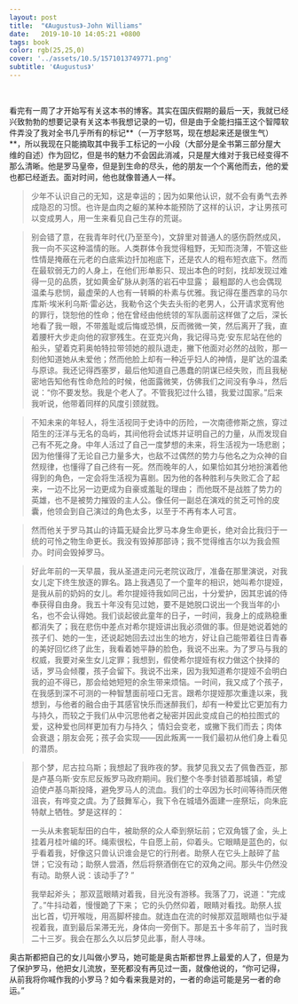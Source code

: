 ```yaml
---
layout: post
title:  "《Augustus》-John Williams"
date:   2019-10-10 14:05:21 +0800
tags: book
color: rgb(25,25,0)
cover: '../assets/10.5/1571013749771.png'
subtitle: '《Augustus》'
---
```


​			

​	看完有一周了才开始写有关这本书的博客。其实在国庆假期的最后一天，我就已经兴致勃勃的想要记录有关这本书我想记录的一切，但是由于全能扫描王这个智障软件弄没了我对全书几乎所有的标记**（一万字怒骂，现在想起来还是很生气）**，所以我现在只能摘取其中我手工标记的一小段（大部分是全书第三部分屋大维的自述）作为回忆，但是书的魅力不会因此消减，只是屋大维对于我已经变得不那么清晰。他是罗马皇帝，但是到生命的尽头，他的朋友一个个离他而去，他的爱也都已经逝去。面对时间，他也就像普通人一样。

> 少年不认识自己的无知，这是幸运的；因为如果他认识，就不会有勇气去养成隐忍的习惯。也许是血肉之躯的某种本能预防了这样的认识，才让男孩可以变成男人，用一生来看见自己生存的荒诞。	

> 别会错了意，在我青年时代(乃至至今)，文辞里对普通人的感伤蔚然成风，我一向不买这种滥情的账。人类群体令我觉得粗野，无知而浇薄，不管这些性情是掩蔽在元老的白底紫边扦加袍底下，还是农人的粗布短衣底下。然而在最软弱无力的人身上，在他们形单影只、现出本色的时刻，找却发现过难得一见的品质，犹如黄金矿脉从剥落的岩石中显露； 最粗鄙的人也会偶现温柔与悲悯，最虚荣的人也有一转瞬的朴素与优雅。我记得在墨西拿的马尔库斯·埃米利乌斯·雷必达，我勒令这个失去头衔的老男人，公开请求宽宥他的罪行，饶恕他的性命；他在曾经由他统领的军队面前这样做了之后，深长地看了我一眼，不带羞耻或后悔或恐惧，反而微微一笑，然后离开了我，直着腰杆大步走向他的寂寥残生。在亚克兴角，我记得马克·安东尼站在他的船头，望着克莉奥帕特拉带领她的舰队退走，撇下他面对必然的战败，那一刻他知道她从未爱他；然而他脸上却有一种近乎妇人的神情，是旷达的温柔与原谅。我还记得西塞罗，最后他知道自己愚蠢的阴谋已经失败，而且我秘密地告知他有性命危险的时候，他面露微笑，仿佛我们之间没有争斗，然后说：“你不要发愁。我是个老人了。不管我犯过什么错，我爱过国家。”后来我听说，他带着同样的风度引颈就戮。

> 不知未来的年轻人，将生活视同于史诗中的历险，一次南德修斯之旅，穿过陌生的汪洋与无名的岛屿，其间他将会试炼并证明自己的力量，从而发现自己有不死之身。中年人活过了自己一度梦想的未来，将生活视为一场悲剧； 因为他懂得了无论自己力量多大，也敌不过偶然的势力与他名之为众神的自然规律，也懂得了自己终有一死。然而晚年的人，如果恰如其分地扮演着他得到的角色，一定会将生活视为喜剧。因为他的各种胜利与失败汇合了起来，一边不比另一边更成为自豪或羞耻的理由； 而他既不是战胜了势力的英雄，也不是被势力摧毁的主人公。像任何一副总在演戏的贫乏可怜的皮囊，他领会到自己演过的角色太多，以至于不再有本人可言。

> 然而他关于罗马其山的诗篇无疑会比罗马本身生命更长，绝对会比我归于一统的可怜之物生命更长。我没有毁掉那部诗；我不觉得维吉尔以为我会照办。时间会毁掉罗马。

> 好此年前的一天早晨，我从圣道走问元老院议政厅，准备在那里演说，对我女儿定下终生放逐的罪名。路上我遇见了一个童年的相识，她叫希尔提娅，是我从前的奶妈的女儿。希尔提娅待我如同己出，十分爱护，因其忠诚的侍奉获得自由身。我五十年没有见过她，要不是她脱口说出一个我当年的小名，也不会认得她。我们谈起彼此童年的日子，一时间，我身上的成熟稳重都消失了；我在悲伤中差点对希尔提娅讲出我必须做的事。但是她说着她的孩子们、她的一生，还说起她回去过出生的地方，好让自己能带着往日青春的美好回忆终了此生，我看着她平静的脸色，我说不出来。为了罗马与我的权威，我要对亲生女儿定罪；我想到，假使希尔提娅有权力做这个抉择的话，罗马会倾覆，孩子会留下。我说不出来，因为我知道希尔提娅不会明白我的迫不得已，那会给她短短的余生带来烦恼。一时间，我又成了个孩子，在我感到深不可测的一种智慧面前哑口无言。跟希尔提娅那次重逢以来，我想到，与他者的融合由于其感官快乐而迷醉我们，却有一种爱比它更加有力与持久，而较之于我们从中沉思他者之秘密并因此变成自己的柏拉图式的爱，这种爱也同样更加有力与持久； 情妇会变老，或撇下我们而去；肉体会衰退；朋友会死；孩子会实现——因此叛离一一我们最初从他们身上看见的潜质。

> 那个梦，尼古拉乌斯；我想起了我昨夜的梦。我梦见我又去了佩鲁西亚，那是卢基乌斯·安东尼反叛罗马政府期间。我们整个冬季封锁着那城镇，希望迫使卢基乌斯投降，避免罗马人的流血。我们的士卒因为长时间等待而厌倦沮丧，有哗变之虞。为了鼓舞军心，我下令在城墙外面建一座祭坛，向朱庇特献上牺牲。梦是这样的：
>
> 一头从未套轭犁田的白牛，被助祭的众人牵到祭坛前；它双角镀了金，头上挂着月桂叶编的环。绳索很松，牛自愿上前，仰着头。它眼睛是蓝色的，似乎看着我，好像这只兽认识谁会是它的行刑者。助祭人在它头上敲碎了盐饼；它没有动；助祭人尝酒，然后将祭酒倒在它的双角之间。那头牛仍然没有动。助祭人说：该动手了? ”
>
> 我举起斧头； 那双蓝眼睛对着我，目光没有游移。我落了刀，说道："完成了。”牛抖动着，慢慢跪了下来； 它的头仍然仰着，眼睛对看找。助祭人拔出匕首，切开喉咙，用高脚杯接血。就连血在流的时候那双蓝眼睛也似乎凝视着我，直到最后呆滞无光，身体向一旁倒下。那是五十多年前了，当时我二十三岁。我会在那么久以后梦见此事，耐人寻味。

奥古斯都把自己的女儿叫做小罗马，她可能是奥古斯都世界上最爱的人了，但是为了保护罗马，他把女儿流放，至死都没有再见过一面，就像他说的，“你可记得，从前我将你喊作我的小罗马？如今看来我是对的，一者的命运可能是另一者的命运。”